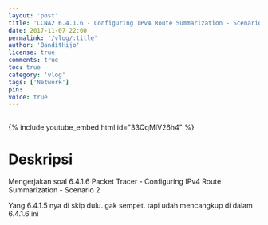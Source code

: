 ```yaml
---
layout: 'post'
title: 'CCNA2 6.4.1.6 - Configuring IPv4 Route Summarization - Scenario 2'
date: 2017-11-07 22:00
permalink: '/vlog/:title'
author: 'BanditHijo'
license: true
comments: true
toc: true
category: 'vlog'
tags: ['Network']
pin:
voice: true
---
```


<div style="margin-top:30px;"></div>

{% include youtube_embed.html id="33QqMlV26h4" %}

# Deskripsi

Mengerjakan soal 6.4.1.6 Packet Tracer - Configuring IPv4 Route Summarization - Scenario 2

Yang 6.4.1.5 nya di skip dulu. gak sempet. tapi udah mencangkup di dalam 6.4.1.6 ini
